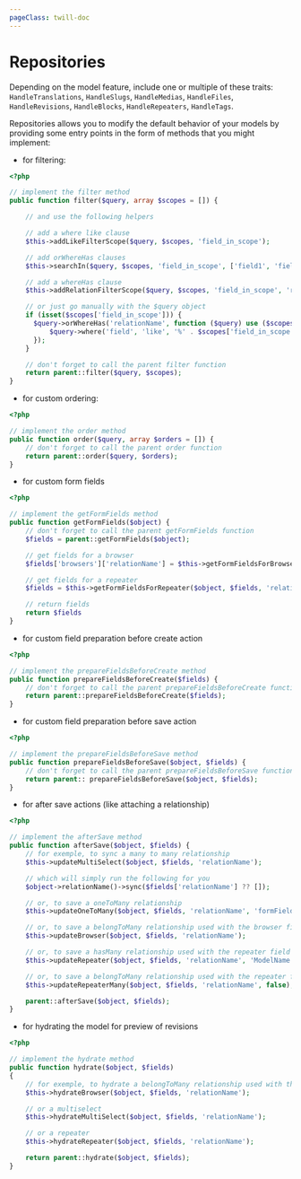 ```yaml
---
pageClass: twill-doc
---
```


# Repositories

Depending on the model feature, include one or multiple of these traits: `HandleTranslations`, `HandleSlugs`, `HandleMedias`, `HandleFiles`, `HandleRevisions`, `HandleBlocks`, `HandleRepeaters`, `HandleTags`.

Repositories allows you to modify the default behavior of your models by providing some entry points in the form of methods that you might implement:

- for filtering:

```php
<?php

// implement the filter method
public function filter($query, array $scopes = []) {

    // and use the following helpers

    // add a where like clause
    $this->addLikeFilterScope($query, $scopes, 'field_in_scope');

    // add orWhereHas clauses
    $this->searchIn($query, $scopes, 'field_in_scope', ['field1', 'field2', 'field3']);

    // add a whereHas clause
    $this->addRelationFilterScope($query, $scopes, 'field_in_scope', 'relationName');

    // or just go manually with the $query object
    if (isset($scopes['field_in_scope'])) {
      $query->orWhereHas('relationName', function ($query) use ($scopes) {
          $query->where('field', 'like', '%' . $scopes['field_in_scope'] . '%');
      });
    }

    // don't forget to call the parent filter function
    return parent::filter($query, $scopes);
}
```

- for custom ordering:

```php
<?php

// implement the order method
public function order($query, array $orders = []) {
    // don't forget to call the parent order function
    return parent::order($query, $orders);
}
```

- for custom form fields

```php
<?php

// implement the getFormFields method
public function getFormFields($object) {
    // don't forget to call the parent getFormFields function
    $fields = parent::getFormFields($object);

    // get fields for a browser
    $fields['browsers']['relationName'] = $this->getFormFieldsForBrowser($object, 'relationName');

    // get fields for a repeater
    $fields = $this->getFormFieldsForRepeater($object, $fields, 'relationName', 'ModelName', 'repeaterItemName');

    // return fields
    return $fields
}

```

- for custom field preparation before create action


```php
<?php

// implement the prepareFieldsBeforeCreate method
public function prepareFieldsBeforeCreate($fields) {
    // don't forget to call the parent prepareFieldsBeforeCreate function
    return parent::prepareFieldsBeforeCreate($fields);
}

```

- for custom field preparation before save action


```php
<?php

// implement the prepareFieldsBeforeSave method
public function prepareFieldsBeforeSave($object, $fields) {
    // don't forget to call the parent prepareFieldsBeforeSave function
    return parent:: prepareFieldsBeforeSave($object, $fields);
}

```

- for after save actions (like attaching a relationship)

```php
<?php

// implement the afterSave method
public function afterSave($object, $fields) {
    // for exemple, to sync a many to many relationship
    $this->updateMultiSelect($object, $fields, 'relationName');

    // which will simply run the following for you
    $object->relationName()->sync($fields['relationName'] ?? []);

    // or, to save a oneToMany relationship
    $this->updateOneToMany($object, $fields, 'relationName', 'formFieldName', 'relationAttribute')

    // or, to save a belongToMany relationship used with the browser field
    $this->updateBrowser($object, $fields, 'relationName');

    // or, to save a hasMany relationship used with the repeater field
    $this->updateRepeater($object, $fields, 'relationName', 'ModelName', 'repeaterItemName');

    // or, to save a belongToMany relationship used with the repeater field
    $this->updateRepeaterMany($object, $fields, 'relationName', false);

    parent::afterSave($object, $fields);
}

```

- for hydrating the model for preview of revisions

```php
<?php

// implement the hydrate method
public function hydrate($object, $fields)
{
    // for exemple, to hydrate a belongToMany relationship used with the browser field
    $this->hydrateBrowser($object, $fields, 'relationName');

    // or a multiselect
    $this->hydrateMultiSelect($object, $fields, 'relationName');

    // or a repeater
    $this->hydrateRepeater($object, $fields, 'relationName');

    return parent::hydrate($object, $fields);
}
```

